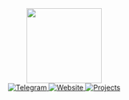 <div id="header" align="center">
  <img src="https://media.giphy.com/media/cUAGuLiEcTBwRfkAQq/giphy.gif" width="150"/>
</div>

<div id="badges" align="center">
  <a href="https://t.me/LilAladin">
    <img src="https://img.shields.io/badge/-Telegram-blue?color=blue&logo=Telegram&logoColor=black" alt="Telegram"/>
  </a>
  <a href="https://lilaladin.uz">
    <img src="https://img.shields.io/badge/-website-000000?style=for-the-badge&logo=About.&logoColor=white" alt="Website"/>
  </a>
  <a href="https://t.me/LilAladinBio">
    <img src="https://img.shields.io/badge/-Projects-blue?color=blue&logo=Telegram&logoColor=black" alt="Projects"/>
  </a>
</div>
